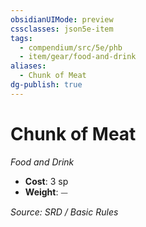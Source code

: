 ```yaml
---
obsidianUIMode: preview
cssclasses: json5e-item
tags:
  - compendium/src/5e/phb
  - item/gear/food-and-drink
aliases:
  - Chunk of Meat
dg-publish: true
---
```

# Chunk of Meat
*Food and Drink*  

- **Cost**: 3 sp
- **Weight**: ⏤

*Source: SRD / Basic Rules*